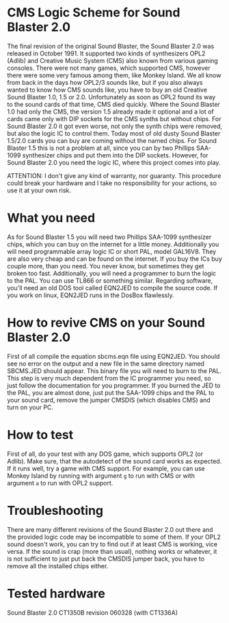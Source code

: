 # CMS Logic Scheme for Sound Blaster 2.0

The final revision of the original Sound Blaster, the Sound Blaster 2.0 was
released in October 1991. It supported two kinds of synthesizers OPL2 (Adlib)
and Creative Music System (CMS) also known from various gaming consoles. There
were not many games, which supported CMS, however there were some very famous
among them, like Monkey Island. We all know from back in the days how OPL2/3
sounds like, but if you also always wanted to know how CMS sounds like, you
have to buy an old Creative Sound Blaster 1.0, 1.5 or 2.0. Unfortunately as
soon as OPL2 found its way to the sound cards of that time, CMS died quickly.
Where the Sound Blaster 1.0 had only the CMS, the version 1.5 already made it
optional and a lot of cards came only with DIP sockets for the CMS synths but
without chips. For Sound Blaster 2.0 it got even worse, not only the synth
chips were removed, but also the logic IC to control them. Today most of old
dusty Sound Blaster 1.5/2.0 cards you can buy are coming without the named
chips. For Sound Blaster 1.5 this is not a problem at all, since you can by
two Phillips SAA-1099 synthesizer chips and put them into the DIP sockets.
However, for Sound Blaster 2.0 you need the logic IC, where this project comes
into play.

ATTENTION: I don't give any kind of warranty, nor guaranty. This procedure
could break your hardware and I take no responsibility for your actions, so 
use it at your own risk.

# What you need

As for Sound Blaster 1.5 you will need two Phillips SAA-1099 synthesizer
chips, which you can buy on the internet for a little money. Additionally
you will need programmable array logic IC or short PAL, model GAL16V8. They
are also very cheap and can be found on the internet. If you buy the ICs
buy couple more, than you need. You never know, but sometimes they get
broken too fast. Additionally, you will need a programmer to burn the
logic to the PAL. You can use TL866 or something similar. Regarding software,
you'll need an old DOS tool called EQN2JED to compile the source code. If
you work on linux, EQN2JED runs in the DosBox flawlessly.

# How to revive CMS on your Sound Blaster 2.0

First of all compile the equation sbcms.eqn file using EQN2JED. You should
see no error on the output and a new file in the same directory named SBCMS.JED
should appear. This binary file you will need to burn to the PAL. This step
is very much dependent from the IC programmer you need, so just follow the
documentation for you programmer. If you burned the JED to the PAL, you are
almost done, just put the SAA-1099 chips and the PAL to your sound card, remove
the jumper CMSDIS (which disables CMS) and turn on your PC.

# How to test

First of all, do your test with any DOS game, which supports OPL2 (or Adlib).
Make sure, that the autodetect of the sound card works as expected. If it runs
well, try a game with CMS support. For example, you can use Monkey Island by
running with argument `g` to run with CMS or with argument `a` to run with OPL2
support.

# Troubleshooting

There are many different revisions of the Sound Blaster 2.0 out there and the
provided logic code may be incompatible to some of them. If your OPL2 sound
doesn't work, you can try to find out if at least CMS is working, vice versa.
If the sound is crap (more than usual), nothing works or whatever, it is not
sufficient to just put back the CMSDIS jumper back, you have to remove all the
installed chips either.

# Tested hardware
Sound Blaster 2.0 CT1350B revision 060328 (with CT1336A)

